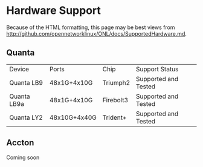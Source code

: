 Hardware Support
================
Because of the HTML formatting, this page may be best views from
<http://github.com/opennetworklinux/ONL/docs/SupportedHardware.md>.


Quanta
------
<table>
<tr> <td>Device         <td> Ports          <td> Chip       <td> Support Status         </tr>
<tr> <td> Quanta LB9    <td> 48x1G+4x10G    <td> Triumph2   <td> Supported and Tested   </tr>
<tr> <td> Quanta LB9a   <td> 48x1G+4x10G    <td> Firebolt3  <td> Supported and Tested   </tr>
<tr> <td> Quanta LY2    <td> 48x10G+4x40G   <td> Trident+   <td> Supported and Tested   </tr>
</table>


Accton
------
Coming soon
